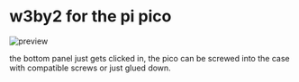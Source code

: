 # w3by2 for the pi pico

![preview](https://github.com/wlard/keyboards/blob/master/w3by2%20-%20pico/preview.png?raw=true)

the bottom panel just gets clicked in, the pico can be screwed into the case with compatible screws or just glued down.